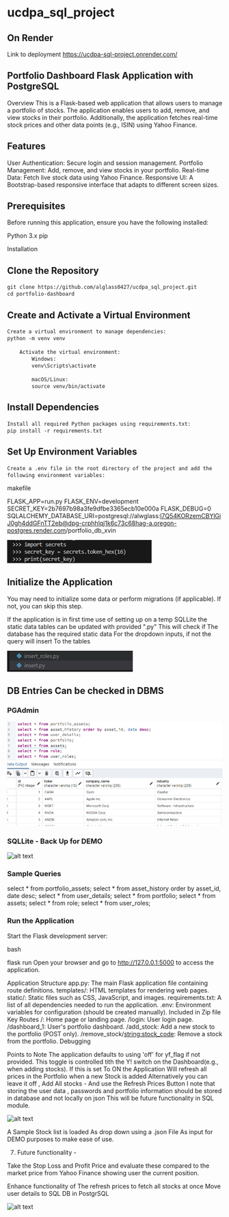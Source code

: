 # ucdpa_sql_project

## On Render
Link to deployment
https://ucdpa-sql-project.onrender.com/

## Portfolio Dashboard Flask Application with PostgreSQL
Overview
This is a Flask-based web application that allows users to manage a portfolio of stocks. The application enables users to add, remove, and view stocks in their portfolio. Additionally, the application fetches real-time stock prices and other data points (e.g., ISIN) using Yahoo Finance.

## Features
User Authentication: Secure login and session management.
Portfolio Management: Add, remove, and view stocks in your portfolio.
Real-time Data: Fetch live stock data using Yahoo Finance.
Responsive UI: A Bootstrap-based responsive interface that adapts to different screen sizes.

## Prerequisites
Before running this application, ensure you have the following installed:

Python 3.x
pip

Installation
## Clone the Repository
    git clone https://github.com/alglass0427/ucdpa_sql_project.git
    cd portfolio-dashboard
## Create and Activate a Virtual Environment
    Create a virtual environment to manage dependencies:
    python -m venv venv

        Activate the virtual environment:
            Windows:
            venv\Scripts\activate

            macOS/Linux:
            source venv/bin/activate

## Install Dependencies
    Install all required Python packages using requirements.txt:
    pip install -r requirements.txt

## Set Up Environment Variables
    Create a .env file in the root directory of the project and add the following environment variables:

makefile

FLASK_APP=run.py
FLASK_ENV=development
SECRET_KEY=2b7697b98a3fe9dfbe3365ecb10e000a
FLASK_DEBUG=0
SQLALCHEMY_DATABASE_URI=postgresql://alwglass:l7Q54KORzemCBYlGiJ0gh4ddGFnTT2eb@dpg-crphhlqj1k6c73c68hag-a.oregon-postgres.render.com/portfolio_db_xvin

![alt text](./app/static/secrets.png)

## Initialize the Application
You may need to initialize some data or perform migrations (if applicable). If not, you can skip this step.

If the application is in first time use of setting up on a temp SQLLite the static data tables can be updated with provided ".py"
This will check if The database has the required static data For the dropdown inputs, if not the query will insert To the tables

![alt text](./app/static/insert_py_files.png)

## DB Entries Can be checked in DBMS

### PGAdmin
![alt text](./app/static/PGAdmin.png)

### SQLLite -  Back Up for DEMO
![alt text](./app/static/SQLLite_DB_Browser.png.png)


### Sample Queries
select * from portfolio_assets;
select * from asset_history order by asset_id, date desc;
select * from user_details;
select * from portfolio;
select * from assets;
select * from role;
select * from user_roles;



### Run the Application
Start the Flask development server:

bash

flask run
Open your browser and go to http://127.0.0.1:5000 to access the application.

Application Structure
app.py: The main Flask application file containing route definitions.
templates/: HTML templates for rendering web pages.
static/: Static files such as CSS, JavaScript, and images.
requirements.txt: A list of all dependencies needed to run the application.
.env: Environment variables for configuration (should be created manually). Included in Zip file
Key Routes
/: Home page or landing page.
/login: User login page.
/dashboard_1: User's portfolio dashboard.
/add_stock: Add a new stock to the portfolio (POST only).
/remove_stock/<string:stock_code>: Remove a stock from the portfolio.
Debugging

Points to Note
The application defaults to using 'off' for yf_flag if not provided. 
This toggle is controlled tith the Y! switch on the Dashboard(e.g., when adding stocks).
If this is set To ON the Application Will refresh all prices in the Portfolio when a new Stock is added
Alternatively you can leave it  off  , Add All stocks  -  And use the Refresh Prices Button
I note that storing the user data , passwords and portfolio information should be stored in database and not locally on json
This will be future functionality in SQL module.



![alt text](yahoo_image.png)

A Sample Stock list is loaded As drop down using a .json File As input for DEMO purposes to make ease of use.


7. Future functionality  - 

Take the Stop Loss and Profit Price and evaluate these compared to the market price from Yahoo Finance showing user the current position.

Enhance functionality of The refresh prices to fetch all stocks at once
Move user details to SQL DB in PostgrSQL

![alt text](image.png)